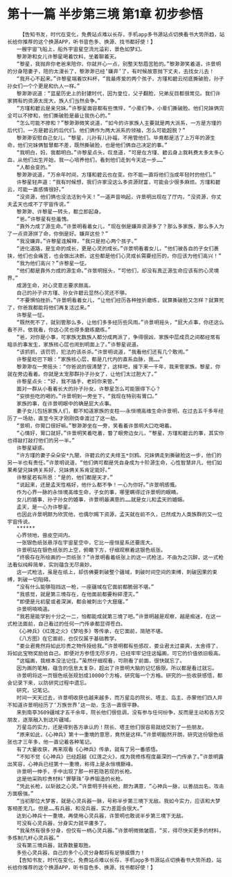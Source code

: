 # 第十一篇 半步第三境 第1章 初步参悟
        【告知书友，时代在变化，免费站点难以长存，手机app多书源站点切换看书大势所趋，站长给你推荐的这个换源APP，听书音色多、换源、找书都好使！】
       一艘宇宙飞船上，船外宇宙星空流光溢彩，景色如梦幻。
       黎渺渺和女儿许黎星喝着饮料，坐着聊着天。
       “黎星，我抛弃你老爸来陪你，你就开心一点，别整天愁眉苦脸的。”黎渺渺笑着道，许景明的分身陪妻子，陪的太漫长了，黎渺渺已经‘嫌弃’了，有时候故意抛下丈夫，去找女儿去！
       “我开心不起来。”许黎星端着饮料杯，“我最疼爱的两个孩子，方瑾和碧云彻底撕破脸，孙子孙女们一个个更是和仇人一样。”
       黎渺渺说道：“蓝星历史上的封建时代，因为皇位，父子翻脸，兄弟反目都很常见。我们许家拥有的资源太庞大，族人们当然会争。”
       “方瑾和碧云是亲兄妹。”许黎星面容都有些憔悴，“小辈们争，小辈们撕破脸。他们兄妹俩完全可以不掺和，他们撕破脸是最让我伤心的。”
       “怎么可能不掺和？”黎渺渺微笑说道，“如今的许家族人主要就是两大派系，一方是方瑾的后代们，一方是碧云的后代们。他们俩作为两大派系的领袖，怎么可能超脱？”
       黎渺渺安慰自己女儿，“黎星，儿孙有儿孙福，不用管他们。毕竟都是活了上万年的源生命，他们兄妹俩智慧都不差，既然撕破脸，也是他们俩自己决定的事。”
       “我明白，妈，我都明白。”许黎星点头，叹息道，“可是在方瑾、碧云身上我耗费太多太多心血，从他们出生开始，我一心培养他们，看到他们走到今天这一步……”
       “人都会变的。”
       黎渺渺说道，“万余年时间，方瑾和碧云也在变。你不能一直将他们当成年轻时的他们。”
       许黎星轻声道：“我有时候想，我们许家没这么多资源财富，可能会少很多麻烦。方瑾和碧云，可能一直感情很好。”
       “没资源，他们俩也没法活到今天！”一道声音响起，许景明出现在了厅内，“没资源，你丈夫孟天也成不了宇宙传说。”
       黎渺渺、许黎星一转头，都立即起身。
       “爸。”许黎星有些羞愧。
       “靠外力成了源生命。”许景明看着女儿，“现在倒是嫌弃资源多了？那么多家族，那么多人为了一点资源拼了命，你倒是好。嫌弃这些？”
       “我没嫌弃。”许黎星连解释，“我只是担心两个孩子。”
       “进化道路，是生命的成长，更是心灵的成长。”许景明看着女儿，“他们被各自的子女们裹挟，他们也会痛苦，也会做出决断。这些都是他们心灵成长需要经历的，你应该为他们高兴！”
       “我为他们高兴？”许黎星一怔。
       “他们都是靠外力成的源生命。”许景明摇头，“可他们，却没有真正源生命应该有的心灵境界。”
       成源生命，对心灵意志要求颇高。
       自己的孙子许方瑾、孙女许碧云显然心灵还不够。
       “不要惧怕挫折。”许景明看着女儿，“让他们经历各种挫折磨练，就算撕破脸又怎样？就算死了，你爸我都能将他们再复活过来。”
       许黎星一怔。
       “既然死不了，就别管那么多，让他们多多经历些风雨。”许景明摇头，“屁大点事，你还这么看不开。依我看，你这心灵也得多磨练磨练。”
       “爸，对你是小事，可家族无数族人都分成两派了，争得很凶，家族中层成员之间都经常有暗杀的事发生，家族核心层也闹到明面上了。”许黎星说道。
       “该抓抓，该罚罚，犯法的该杀杀。”许景明说道，“我看他们还有几个敢闹。”
       许黎星眨巴下眼：“家族核心层，都是几代内的直系血脉，我……”
       黎渺渺在一旁摇头：“你爸说的很清楚了，这样吧，接下来一千年，我来管家族。黎星，你就在旁边看着。你就是太宠那群孙子孙女了，让他们太过胆大了。”
       许黎星点头：“好，我不插手，老妈你来管。”
       面对一群从小看着长大的孙子孙女，许黎星怎么可能狠得下心？
       “安排些吃的喝的。”许景明到一旁坐下，“我现在特别有胃口。”
       家族的事，在许景明眼中的确是屁大点事。
       妻子女儿包括家族人们，都不知道家族的支柱——永恒境高维生命许景明，在过去五千多年经历了一场劫，直至今天才刚刚侥幸渡过了这一劫。
       “景明，你胃口很好嘛。”黎渺渺坐在一旁，笑看着许景明大口吃喝着。
       “心情好，胃口就好。”许景明笑着吃着，瞥了眼旁边女儿，“黎星，方瑾和碧云的事，其实你也得敲打敲打他们的另一半。”
       许黎星疑惑。
       “许方瑾的妻子朵朵安*九闇，许碧云的丈夫绯玉*剑鸦。兄妹俩走到撕破脸这一步，他们的另一半也有责任。”许景明说道，“他们俩可都是凭自身成为十阶源生命，心性智慧非凡，他们如果希望兄妹俩关系好，兄妹俩关系肯定能好。”
       许黎星若有所思：“是的，他们都是天才。”
       “说起来，还是孟天性格好，他什么都不争！一心为你好。”许景明感慨。
       作为心界一脉的永恒境高维生命，子女的事，哪里瞒得过许景明的眼睛。
       女儿的婚事、孙子孙女的婚事，许景明最满意的……就是女儿和孟天的婚姻。
       孟天，是一心为许黎星。
       也因此许景明颇为欣赏他，也偶尔赐下资源，孟天就在前不久，已然成为人类族群的又一位宇宙传说。
       ******
       心界领地，兽皮空间内。
       一张银色纸张悬浮在宇宙星空中，它比一座恒星系还要庞大。
       许景明站在银色纸张的上空，俯瞰下方，仔细观察着这银色纸张。
       “终极存在所绘画的一页纸张？”许景明看着纸张上的这一式枪法，不由为之沉醉，这一式枪法看似纯粹简单，实则蕴含无尽奥妙。
       这一式枪法，虽是在纸上，却仿佛要刺破整个疆域，刺破时间空间的束缚，刺破因果的束缚，刺破一切阻碍。
       “没有什么能够阻挡这一枪，一座疆域在它面前都脆弱不堪。”
       “我感觉，就是第三境存在，在他面前都要粉碎湮灭。”
       “即便是元初星或者深渊，都会被刺出个大窟窿。”
       许景明喃喃道。
       “我若是能学到十分之一二，怕都能成就第三境了吧。”许景明越是观察，越是痴迷，在这一式枪法面前，自己看过的任何一门传承都显得苍白。
       《心神兵》《红莲之火》《梦哈多》等传承，在它面前，简陋不堪。
       《八方图》在它面前，也仅仅属于基础教学。
       “娄业君竟然将如此珍贵之物传授给我。”许景明都有些感叹，娄业君太过豪爽，太舍得了，将如此宝物奖励给自己。即便对方参悟无尽岁月，已经牢牢记住这幅画，可它的价值依旧极高。
       “这幅画，我根本没法记住。”虽然仔细观看，可刚看了前面，很快就忘了。
       因为画的笔触，蕴含的信息太复杂，超出了许景明大脑的记忆极限。所以都是看过就忘。
       许景明将这一页银色纸张规划成10000个方格，研究每一个方格。研究的一些收获感悟，都会记录下来，以防研究过程中遗忘。
       研究，记笔记。
       时间一天天过去，许景明收获也越来越多，而万星岛的院长、塔主、岛主、赤蒙他们四人并不知道许景明经历了‘万族世界’这一劫，生活一直很平静。
       来到南亭3609疆域才五千余年，院长他们很低调，没有参与任何纷争，反而是主动和各方交朋友，逐渐融入到这片疆域。
       万星岛的实力，还是得到各方承认的！院长、塔主他们很容易就结交到了一些朋友。
       “原来如此，《心神兵》第十一重境的意思，竟然是这样。”许景明豁然开朗，研究这份银色纸张也才三年多，他一直记着各种笔记。
       有了大量收获，再来观看《心神兵》传承，就有了另一番感悟。
       “不知不觉《心神兵》已经超越《红莲之火》，成为我修炼程度最深的一门传承了。”许景明露出笑容，心神兵已经第十一重境，称得上是永恒境巅峰。
       许景明一伸手，手中出现了那一杆若隐若现的长枪。
       这是他采购珍贵材料‘罪孽珠’孕养锻造的长枪。
       “凭此长枪，以斩敌之心灵。”许景明手持长枪，颇为满意，“心神兵一脉，以善战出名，攻击方面极强。”
       “当初那位大梦客，就是心灵兵器一脉，号称半步第三境下无敌。我如今实力，应该和大梦客相差无几。但是……有兵器，和没兵器，实力差距会很大。”
       达到心神兵十一重境，再使用心灵兵器，许景明也敢说半步第三境下无敌。
       可没有心灵兵器，分身实力就平庸多了。
       “我虽然有很多分身，但仅有一柄心灵兵器。”许景明微微皱眉，“买，得尽快买更多的材料，多炼制几杆心灵兵器。”
       没有第三境兵器，就靠数量取胜。
       多些心灵兵器，自己的多个心灵分身都将有足够威慑力！
       【告知书友，时代在变化，免费站点难以长存，手机app多书源站点切换看书大势所趋，站长给你推荐的这个换源APP，听书音色多、换源、找书都好使！】